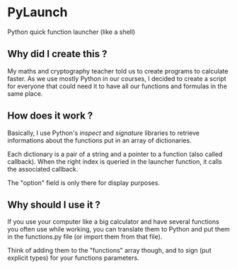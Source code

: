# PyLaunch
 Python quick function launcher (like a shell)
## Why did I create this ?
My maths and cryptography teacher told us to create programs to calculate faster.
As we use mostly Python in our courses, I decided to create a script for everyone that could need it to have all our functions and formulas in the same place.
## How does it work ?
Basically, I use Python's *inspect* and *signature* libraries to retrieve informations about the functions put in an array of dictionaries.

Each dictionary is a pair of a string and a pointer to a function (also called callback). When the right index is queried in the launcher function, it calls the associated callback.

The "option" field is only there for display purposes.
## Why should I use it ?
If you use your computer like a big calculator and have several functions you often use while working, you can translate them to Python and put them in the functions.py file (or import them from that file).

Think of adding them to the "functions" array though, and to sign (put explicit types) for your functions parameters. 
